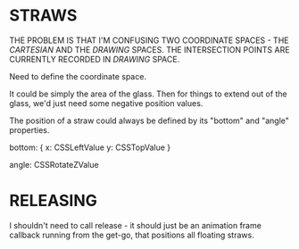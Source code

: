# STRAWS

THE PROBLEM IS THAT I'M CONFUSING TWO COORDINATE SPACES - THE *CARTESIAN* AND THE *DRAWING* SPACES. THE INTERSECTION POINTS ARE CURRENTLY RECORDED IN *DRAWING* SPACE.

Need to define the coordinate space. 

It could be simply the area of the glass. Then for things to extend out of the glass, we'd just need some negative position values. 

The position of a straw could always be defined by its "bottom" and "angle" properties. 

bottom: {
	x: CSSLeftValue
	y: CSSTopValue
}

angle: CSSRotateZValue

# RELEASING

I shouldn't need to call release - it should just be an animation frame callback running from the get-go, that positions all floating straws. 
